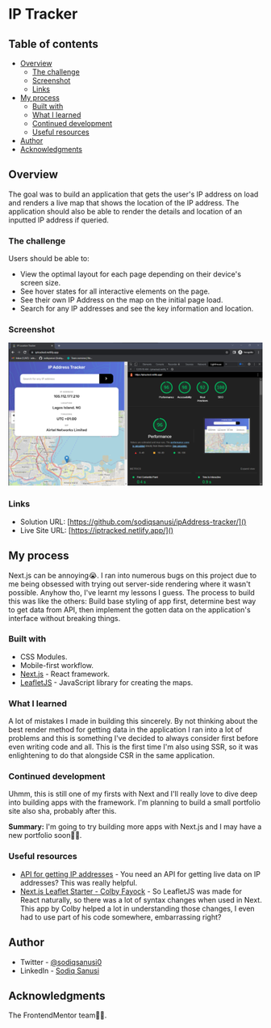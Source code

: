 # IP Tracker

## Table of contents

- [Overview](#overview)
  - [The challenge](#the-challenge)
  - [Screenshot](#screenshot)
  - [Links](#links)
- [My process](#my-process)
  - [Built with](#built-with)
  - [What I learned](#what-i-learned)
  - [Continued development](#continued-development)
  - [Useful resources](#useful-resources)
- [Author](#author)
- [Acknowledgments](#acknowledgments)

## Overview
The goal was to build an application that gets the user's IP address on load and renders a live map that shows the location of the IP address. The application should also be able to render the details and location of an inputted IP address if queried.

### The challenge
Users should be able to:

- View the optimal layout for each page depending on their device's screen size.
- See hover states for all interactive elements on the page.
- See their own IP Address on the map on the initial page load.
- Search for any IP addresses and see the key information and location.

### Screenshot
![](./screenshot.png)

### Links
- Solution URL: [https://github.com/sodiqsanusi/ipAddress-tracker/]()
- Live Site URL: [https://iptracked.netlify.app/]()

## My process
Next.js can be annoying😭. I ran into numerous bugs on this project due to me being obsessed with trying out server-side rendering where it wasn't possible. Anyhow tho, I've learnt my lessons I guess. The process to build this was like the others: Build base styling of app first, determine best way to get data from API, then implement the gotten data on the application's interface without breaking things.  

### Built with
- CSS Modules.
- Mobile-first workflow.
- [Next.js](https://nextjs.org/) - React framework.
- [LeafletJS](https://leafletjs.com/) - JavaScript library for creating the maps.

### What I learned
A lot of mistakes I made in building this sincerely. By not thinking about the best render method for getting data in the application I ran into a lot of problems and this is something I've decided to always consider first before even writing code and all. This is the first time I'm also using SSR, so it was enlightening to do that alongside CSR in the same application.  

### Continued development
Uhmm, this is still one of my firsts with Next and I'll really love to dive deep into building apps with the framework. I'm planning to build a small portfolio site also sha, probably after this. 

**Summary:** I'm going to try building more apps with Next.js and I may have a new portfolio soon🤞🏾.

### Useful resources
- [API for getting IP addresses](https://geo.ipify.org/docs) - You need an API for getting live data on IP addresses? This was really helpful.
- [Next.js Leaflet Starter - Colby Fayock](https://next-leaflet-starter.netlify.app/) - So LeafletJS was made for React naturally, so there was a lot of syntax changes when used in Next. This app by Colby helped a lot in understanding those changes, I even had to use part of his code somewhere, embarrassing right? 

## Author
- Twitter - [@sodiqsanusi0](https://www.twitter.com/sodiqsanusi0)
- LinkedIn - [Sodiq Sanusi](https://www.linkedin.com/in/sodiqsanusi0)

## Acknowledgments
The FrontendMentor team👏🏾.
